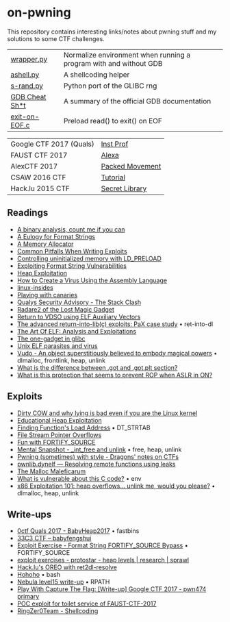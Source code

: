 # on-pwning
This repository contains interesting links/notes about pwning stuff and my solutions to some CTF challenges.

|||
|-|-|
| [wrapper.py](https://gist.github.com/integeruser/dcf2d1a290db1811e8a26cd7b22e919b) | Normalize environment when running a program with and without GDB |
| [ashell.py](https://gist.github.com/integeruser/0c87f46f82d40a36e6a9901059f09ffd) | A shellcoding helper |
| [s-rand.py](https://gist.github.com/integeruser/4cca768836c68751904fe215c94e914c) | Python port of the GLIBC rng |
| [GDB Cheat Sh*t](https://gist.github.com/integeruser/0c436a64e087b1c43b278761434cbbfa) | A summary of the official GDB documentation |
| [exit-on-EOF.c](https://gist.github.com/integeruser/f6df45e1e0f05787d7799fe54af98b85) | Preload read() to exit() on EOF |

|||
|-|-|
| Google CTF 2017 (Quals) | [Inst Prof](https://secgroup.github.io/2017/06/22/googlectf2017quals-writeup-inst-prof/) |
| FAUST CTF 2017 | [Alexa](https://secgroup.github.io/2017/05/29/faustctf2017-writeup-alexa/) |
| AlexCTF 2017 | [Packed Movement](https://secgroup.github.io/2017/02/06/alexctf2017-writeup-packed-movement/) |
| CSAW 2016 CTF | [Tutorial](https://secgroup.github.io/2016/09/24/csaw2016-writeup-tutorial/) |
| Hack.lu 2015 CTF | [Secret Library](https://secgroup.github.io/2015/10/25/hacklu2015-writeup-secret-library/) |


## Readings

- [A binary analysis, count me if you can](http://shell-storm.org/blog/A-binary-analysis-count-me-if-you-can/)
- [A Eulogy for Format Strings](http://phrack.org/issues/67/9.html)
- [A Memory Allocator](http://g.oswego.edu/dl/html/malloc.html)
- [Common Pitfalls When Writing Exploits](http://www.mathyvanhoef.com/2012/11/common-pitfalls-when-writing-exploits.html)
- [Controlling uninitialized memory with LD_PRELOAD](http://vulnfactory.org/blog/2010/04/08/controlling-uninitialized-memory-with-ld_preload/)
- [Exploiting Format String Vulnerabilities](https://crypto.stanford.edu/cs155/papers/formatstring-1.2.pdf)
- [Heap Exploitation](https://heap-exploitation.dhavalkapil.com/)
- [How to Create a Virus Using the Assembly Language](https://cranklin.wordpress.com/2016/12/26/how-to-create-a-virus-using-the-assembly-language/)
- [linux-insides](https://0xax.gitbooks.io/linux-insides/)
- [Playing with canaries](https://www.elttam.com.au/blog/playing-with-canaries/)
- [Qualys Security Advisory - The Stack Clash](https://www.qualys.com/2017/06/19/stack-clash/stack-clash.txt)
- [Radare2 of the Lost Magic Gadget](https://0xabe.io/howto/exploit/2016/03/30/Radare2-of-the-Lost-Magic-Gadget.html)
- [Return to VDSO using ELF Auxiliary Vectors](http://v0ids3curity.blogspot.it/2014/12/return-to-vdso-using-elf-auxiliary.html)
- [The advanced return-into-lib(c) exploits: PaX case study](http://phrack.org/issues/58/4.html) • ret-into-dl
- [The Art Of ELF: Analysis and Exploitations](http://fluxius.handgrep.se/2011/10/20/the-art-of-elf-analysises-and-exploitations/)
- [The one-gadget in glibc](https://david942j.blogspot.it/2017/02/project-one-gadget-in-glibc.html)
- [Unix ELF parasites and virus](http://vxheaven.org/lib/vsc01.html)
- [Vudo - An object superstitiously believed to embody magical powers](http://www.phrack.org/issues/57/8.html) • dlmalloc, frontlink, heap, unlink
- [What is the difference between .got and .got.plt section?](https://stackoverflow.com/questions/11676472/what-is-the-difference-between-got-and-got-plt-section)
- [What is this protection that seems to prevent ROP when ASLR in ON?](https://reverseengineering.stackexchange.com/questions/13811/what-is-this-protection-that-seems-to-prevent-rop-when-aslr-in-on)


## Exploits

- [Dirty COW and why lying is bad even if you are the Linux kernel](https://chao-tic.github.io/blog/2017/05/24/dirty-cow)
- [Educational Heap Exploitation](https://github.com/shellphish/how2heap)
- [Finding Function's Load Address](http://uaf.io/exploitation/misc/2016/04/02/Finding-Functions.html) • DT_STRTAB
- [File Stream Pointer Overflows](http://www.ouah.org/fsp-overflows.txt)
- [Fun with FORTIFY_SOURCE](http://vulnfactory.org/blog/2010/04/27/fun-with-fortify_source/)
- [Mental Snapshot - _int_free and unlink](http://uaf.io/exploitation/misc/2016/09/11/_int_free-Mental-Snapshot.html) • free, heap, unlink
- [Pwning (sometimes) with style - Dragons' notes on CTFs](http://j00ru.vexillium.org/slides/2015/insomnihack.pdf)
- [pwnlib.dynelf — Resolving remote functions using leaks](https://docs.pwntools.com/en/stable/dynelf.html)
- [The Malloc Maleficarum](http://packetstorm.foofus.com/papers/attack/MallocMaleficarum.txt)
- [What is vulnerable about this C code?](http://stackoverflow.com/questions/8304396/what-is-vulnerable-about-this-c-code) • env
- [x86 Exploitation 101: heap overflows… unlink me, would you please?](https://gbmaster.wordpress.com/2014/08/11/x86-exploitation-101-heap-overflows-unlink-me-would-you-please/) • dlmalloc, heap, unlink


## Write-ups

- [0ctf Quals 2017 - BabyHeap2017](http://uaf.io/exploitation/2017/03/19/0ctf-Quals-2017-BabyHeap2017.html) • fastbins
- [33C3 CTF – babyfengshui](https://galhacktictrendsetters.wordpress.com/2017/01/05/33c3-ctf-babyfengshui/)
- [Exploit Exercise - Format String FORTIFY_SOURCE Bypass](http://v0ids3curity.blogspot.it/2012/09/exploit-exercise-format-string.html) • FORTIFY_SOURCE
- [exploit exercises - protostar - heap levels | research | sprawl](http://thesprawl.org/research/exploit-exercises-protostar-heap/#heap-3)
- [Hack.lu's OREO with ret2dl-resolve](http://wapiflapi.github.io/2014/11/17/hacklu-oreo-with-ret2dl-resolve/)
- [Hohoho](https://github.com/InfoSecIITR/write-ups/tree/master/2016/33c3-ctf-2016/misc/hohoho) • bash
- [Nebula level15 write-up](http://www.pwntester.com/blog/2013/11/26/nebula-level15-write-up/) • RPATH
- [Play With Capture The Flag: [Write-up] Google CTF 2017 - pwn474 primary](https://david942j.blogspot.it/2017/06/write-up-google-ctf-2017-pwn474-primary.html)
- [POC exploit for toilet service of FAUST-CTF-2017](https://gist.github.com/m1ghtym0/44a4bdf7621fa60ac8ec69f10b8af5f4)
- [RingZer0Team - Shellcoding](https://github.com/VulnHub/ctf-writeups/blob/master/2015/ringzer0/shellcoding.md)
